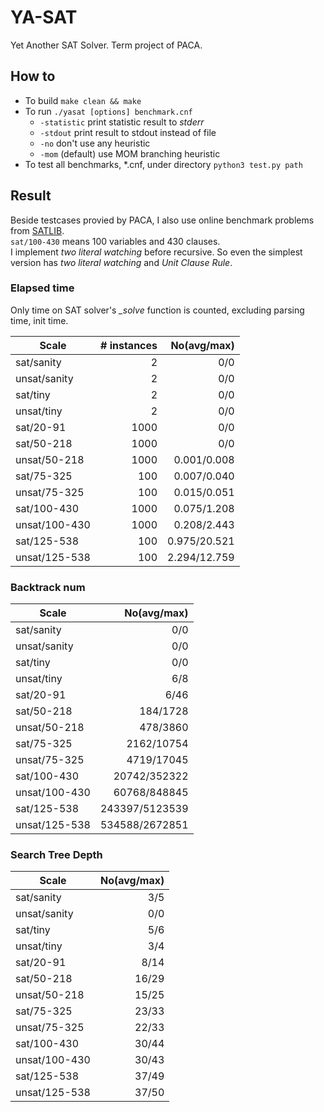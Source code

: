 # YA-SAT
Yet Another SAT Solver. Term project of PACA.


## How to
- To build `make clean && make`  
- To run `./yasat [options] benchmark.cnf`  
    - `-statistic` print statistic result to _stderr_  
    - `-stdout` print result to stdout instead of file  
    - `-no` don't use any heuristic  
    - `-mom` (default) use MOM branching heuristic  
- To test all benchmarks, *.cnf, under directory `python3 test.py path`


## Result
Beside testcases provied by PACA, I also use online benchmark problems from [SATLIB](http://www.cs.ubc.ca/~hoos/SATLIB/benchm.html).  
`sat/100-430` means 100 variables and 430 clauses.  
I implement _two literal watching_ before recursive. So even the simplest version has _two literal watching_ and _Unit Clause Rule_.  

### Elapsed time
Only time on SAT solver's _\_solve_ function is counted, excluding parsing time, init time.  

| Scale | # instances | No(avg/max) |
| ---- | ----: | ----: |
| sat/sanity | 2 | 0/0 |
| unsat/sanity | 2 | 0/0 |
| sat/tiny | 2 | 0/0 |
| unsat/tiny | 2 | 0/0 |
| sat/20-91 | 1000 | 0/0 |
| sat/50-218 | 1000 | 0/0 |
| unsat/50-218 | 1000 | 0.001/0.008 |
| sat/75-325 | 100 | 0.007/0.040 |
| unsat/75-325 | 100 | 0.015/0.051 |
| sat/100-430 | 1000 | 0.075/1.208 |
| unsat/100-430 | 1000 | 0.208/2.443 |
| sat/125-538 | 100 | 0.975/20.521 |
| unsat/125-538 | 100 | 2.294/12.759 |

### Backtrack num
| Scale | No(avg/max) |
| ---- | ----: |
| sat/sanity | 0/0 | 
| unsat/sanity | 0/0 |
| sat/tiny | 0/0 |
| unsat/tiny | 6/8 |
| sat/20-91 | 6/46 |
| sat/50-218 | 184/1728 |
| unsat/50-218 | 478/3860 |
| sat/75-325 | 2162/10754 |
| unsat/75-325 | 4719/17045 |
| sat/100-430 | 20742/352322 |
| unsat/100-430 | 60768/848845 |
| sat/125-538 | 243397/5123539 |
| unsat/125-538 | 534588/2672851 |

### Search Tree Depth
| Scale | No(avg/max) |
| ---- | ----: |
| sat/sanity | 3/5 | 
| unsat/sanity | 0/0 |
| sat/tiny | 5/6 |
| unsat/tiny | 3/4 |
| sat/20-91 | 8/14 |
| sat/50-218 | 16/29 |
| unsat/50-218 | 15/25 |
| sat/75-325 | 23/33 |
| unsat/75-325 | 22/33 |
| sat/100-430 | 30/44 |
| unsat/100-430 | 30/43 |
| sat/125-538 | 37/49 |
| unsat/125-538 | 37/50 |
